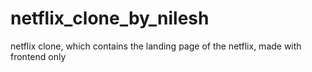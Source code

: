 # netflix_clone_by_nilesh
netflix clone, which contains the landing page of the netflix, made with frontend only
